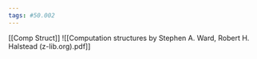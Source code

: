 ```yaml
---
tags: #50.002
---
```

[[Comp Struct]]
![[Computation structures by Stephen A. Ward, Robert H. Halstead (z-lib.org).pdf]]